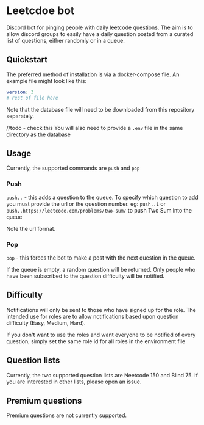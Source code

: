 # Leetcdoe bot
Discord bot for pinging people with daily leetcode questions.
The aim is to allow discord groups to easily have a daily question posted from a curated 
list of questions, either randomly or in a queue. 

## Quickstart
The preferred method of installation is via a docker-compose file. 
An example file might look like this:
```yaml
version: 3
# rest of file here
```
Note that the database file will need to be downloaded from this repository separately.

//todo - check this
You will also need to provide a `.env` file in the same directory as the database  

## Usage
Currently, the supported commands are `push` and `pop`

### Push

`push..` - this adds a question to the queue. To specify which question to add you must provide the url
or the question number. eg: `push..1` or `push..https://leetcode.com/problems/two-sum/`
to push Two Sum into the queue

Note the url format.

### Pop
`pop` - this forces the bot to make a post with the next question in the queue.

If the queue is empty, a random question will be returned. 
Only people who have been subscribed to the question difficulty will be notified.


## Difficulty
Notifications will only be sent to those who have signed up for the role. 
The intended use for roles are to allow notifications based upon question difficulty
(Easy, Medium, Hard).

If you don't want to use the roles and want everyone to be notified of every
question, simply set the same role id for all roles in the environment file

## Question lists
Currently, the two supported question lists are Neetcode 150 and Blind 75.
If you are interested in other lists, please open an issue. 

## Premium questions
Premium questions are not currently supported. 